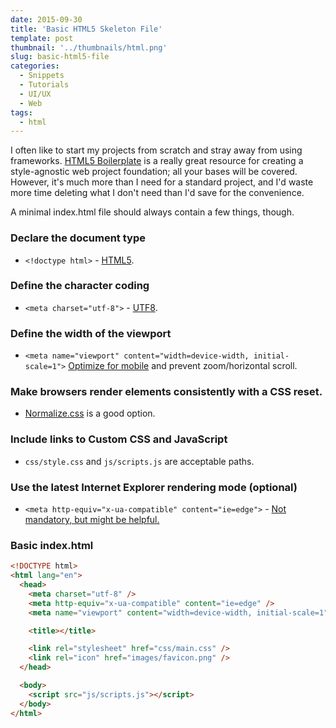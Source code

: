 ```yaml
---
date: 2015-09-30
title: 'Basic HTML5 Skeleton File'
template: post
thumbnail: '../thumbnails/html.png'
slug: basic-html5-file
categories:
  - Snippets
  - Tutorials
  - UI/UX
  - Web
tags:
  - html
---
```


I often like to start my projects from scratch and stray away from using frameworks. [HTML5 Boilerplate](https://html5boilerplate.com/) is a really great resource for creating a style-agnostic web project foundation; all your bases will be covered. However, it's much more than I need for a standard project, and I'd waste more time deleting what I don't need than I'd save for the convenience.

A minimal index.html file should always contain a few things, though.

### Declare the document type

- `<!doctype html>` - [HTML5](https://en.wikipedia.org/wiki/HTML5).

### Define the character coding

- `<meta charset="utf-8">` - [ UTF8](https://en.wikipedia.org/wiki/UTF-8).

### Define the width of the viewport

- `<meta name="viewport" content="width=device-width, initial-scale=1">`
  [Optimize for mobile](https://developer.mozilla.org/en-US/docs/Mozilla/Mobile/Viewport_meta_tag) and prevent zoom/horizontal scroll.

### Make browsers render elements consistently with a CSS reset.

- [Normalize.css](https://necolas.github.io/normalize.css/) is a good option.

### Include links to Custom CSS and JavaScript

- `css/style.css` and `js/scripts.js` are acceptable paths.

### Use the latest Internet Explorer rendering mode (optional)

- `<meta http-equiv="x-ua-compatible" content="ie=edge">` - [Not mandatory, but might be helpful.](<https://msdn.microsoft.com/en-us/library/jj676915(v=vs.85).aspx>)

### Basic index.html

```html
<!DOCTYPE html>
<html lang="en">
  <head>
    <meta charset="utf-8" />
    <meta http-equiv="x-ua-compatible" content="ie=edge" />
    <meta name="viewport" content="width=device-width, initial-scale=1" />

    <title></title>

    <link rel="stylesheet" href="css/main.css" />
    <link rel="icon" href="images/favicon.png" />
  </head>

  <body>
    <script src="js/scripts.js"></script>
  </body>
</html>
```
